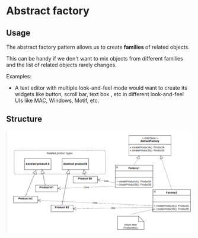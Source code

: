 # Abstract factory

## Usage

The abstract factory pattern allows us to create **families** of related objects.

This can be handy if we don't want to mix objects from different families and the list of related objects rarely changes.

Examples: 

* A text editor with multiple look-and-feel mode would want to create its widgets like button, scroll bar, text box , etc in different look-and-feel UIs like MAC, Windows, Motif, etc.

## Structure

<img src="./images/abstract_factory.png" title="" alt="" width="748">
